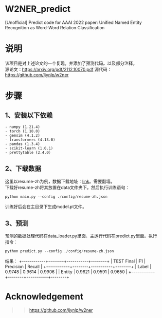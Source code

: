 # W2NER_predict
\[Unofficial\] Predict code for AAAI 2022 paper: Unified Named Entity Recognition as Word-Word Relation Classification

# 说明
该项目是对上述论文的一个复现，并添加了预测代码。以及部分注释。<br>
源论文：https://arxiv.org/pdf/2112.10070.pdf
源代码：https://github.com/ljynlp/w2ner

# 步骤
## 1、安装以下依赖
```
- numpy (1.21.4)
- torch (1.10.0)
- gensim (4.1.2)
- transformers (4.13.0)
- pandas (1.3.4)
- scikit-learn (1.0.1)
- prettytable (2.4.0)
```

## 2、下载数据
这里以resume-zh为例，数据下载地址：<a href="https://drive.google.com/drive/folders/1NdvUeIUUL3mlS8QwwnqM628gCK7_0yPv?usp=sharing">link</a>。需要翻墙。<br>
下载好resume-zh将其放置在data文件夹下。然后执行训练语句：
```python
python main.py --config ./config/resume-zh.json
```
训练好后会在主目录下生成model.pt文件。

## 3、预测
预测的数据处理代码在data_loader.py里面，主运行代码在predict.py里面。执行指令：
```python
python predict.py --config ./config/resume-zh.json
```
结果：
+------------+--------+-----------+--------+
| TEST Final |   F1   | Precision | Recall |
+------------+--------+-----------+--------+
|   Label    | 0.9748 |   0.9614  | 0.9906 |
|   Entity   | 0.9621 |   0.9591  | 0.9650 |
+------------+--------+-----------+--------+

# Acknowledgement
>> https://github.com/ljynlp/w2ner


